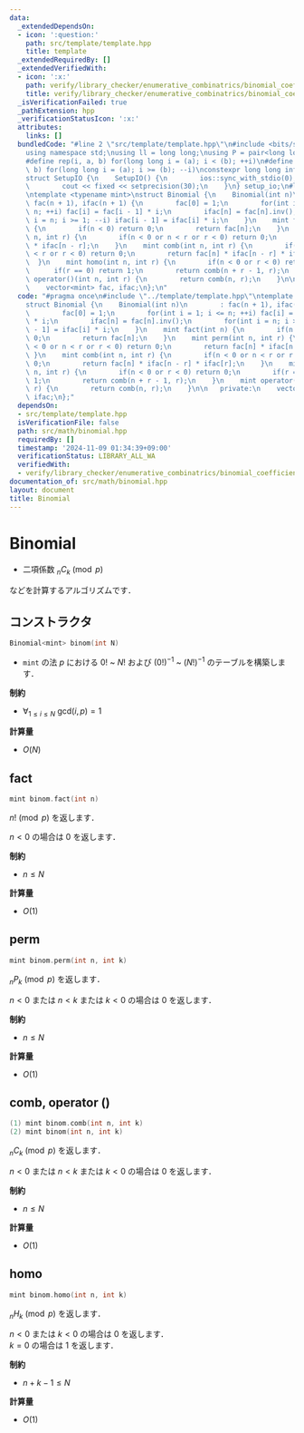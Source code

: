 ```yaml
---
data:
  _extendedDependsOn:
  - icon: ':question:'
    path: src/template/template.hpp
    title: template
  _extendedRequiredBy: []
  _extendedVerifiedWith:
  - icon: ':x:'
    path: verify/library_checker/enumerative_combinatrics/binomial_coefficient_prime_mod.test.cpp
    title: verify/library_checker/enumerative_combinatrics/binomial_coefficient_prime_mod.test.cpp
  _isVerificationFailed: true
  _pathExtension: hpp
  _verificationStatusIcon: ':x:'
  attributes:
    links: []
  bundledCode: "#line 2 \"src/template/template.hpp\"\n#include <bits/stdc++.h>\n\
    using namespace std;\nusing ll = long long;\nusing P = pair<long long, long long>;\n\
    #define rep(i, a, b) for(long long i = (a); i < (b); ++i)\n#define rrep(i, a,\
    \ b) for(long long i = (a); i >= (b); --i)\nconstexpr long long inf = 4e18;\n\
    struct SetupIO {\n    SetupIO() {\n        ios::sync_with_stdio(0);\n        cin.tie(0);\n\
    \        cout << fixed << setprecision(30);\n    }\n} setup_io;\n#line 3 \"src/math/binomial.hpp\"\
    \ntemplate <typename mint>\nstruct Binomial {\n    Binomial(int n)\n        :\
    \ fac(n + 1), ifac(n + 1) {\n        fac[0] = 1;\n        for(int i = 1; i <=\
    \ n; ++i) fac[i] = fac[i - 1] * i;\n        ifac[n] = fac[n].inv();\n        for(int\
    \ i = n; i >= 1; --i) ifac[i - 1] = ifac[i] * i;\n    }\n    mint fact(int n)\
    \ {\n        if(n < 0) return 0;\n        return fac[n];\n    }\n    mint perm(int\
    \ n, int r) {\n        if(n < 0 or n < r or r < 0) return 0;\n        return fac[n]\
    \ * ifac[n - r];\n    }\n    mint comb(int n, int r) {\n        if(n < 0 or n\
    \ < r or r < 0) return 0;\n        return fac[n] * ifac[n - r] * ifac[r];\n  \
    \  }\n    mint homo(int n, int r) {\n        if(n < 0 or r < 0) return 0;\n  \
    \      if(r == 0) return 1;\n        return comb(n + r - 1, r);\n    }\n    mint\
    \ operator()(int n, int r) {\n        return comb(n, r);\n    }\n\n   private:\n\
    \    vector<mint> fac, ifac;\n};\n"
  code: "#pragma once\n#include \"../template/template.hpp\"\ntemplate <typename mint>\n\
    struct Binomial {\n    Binomial(int n)\n        : fac(n + 1), ifac(n + 1) {\n\
    \        fac[0] = 1;\n        for(int i = 1; i <= n; ++i) fac[i] = fac[i - 1]\
    \ * i;\n        ifac[n] = fac[n].inv();\n        for(int i = n; i >= 1; --i) ifac[i\
    \ - 1] = ifac[i] * i;\n    }\n    mint fact(int n) {\n        if(n < 0) return\
    \ 0;\n        return fac[n];\n    }\n    mint perm(int n, int r) {\n        if(n\
    \ < 0 or n < r or r < 0) return 0;\n        return fac[n] * ifac[n - r];\n   \
    \ }\n    mint comb(int n, int r) {\n        if(n < 0 or n < r or r < 0) return\
    \ 0;\n        return fac[n] * ifac[n - r] * ifac[r];\n    }\n    mint homo(int\
    \ n, int r) {\n        if(n < 0 or r < 0) return 0;\n        if(r == 0) return\
    \ 1;\n        return comb(n + r - 1, r);\n    }\n    mint operator()(int n, int\
    \ r) {\n        return comb(n, r);\n    }\n\n   private:\n    vector<mint> fac,\
    \ ifac;\n};"
  dependsOn:
  - src/template/template.hpp
  isVerificationFile: false
  path: src/math/binomial.hpp
  requiredBy: []
  timestamp: '2024-11-09 01:34:39+09:00'
  verificationStatus: LIBRARY_ALL_WA
  verifiedWith:
  - verify/library_checker/enumerative_combinatrics/binomial_coefficient_prime_mod.test.cpp
documentation_of: src/math/binomial.hpp
layout: document
title: Binomial
---
```


# Binomial

- 二項係数 $_n C _k \pmod{p}$

などを計算するアルゴリズムです．

## コンストラクタ

```cpp
Binomial<mint> binom(int N)
```

- `mint` の法 $p$ における $0!$ ~ $N!$ および $(0!)^{-1}$ ~ $(N!)^{-1}$ のテーブルを構築します．

**制約**

- $\forall_{1 \leq i \leq N} ~ \mathrm{gcd} (i, p) = 1$

**計算量**

- $O(N)$

## fact

```cpp
mint binom.fact(int n)
```

$n! \pmod{p}$ を返します．

$n < 0$ の場合は $0$ を返します．

**制約**

- $n \leq N$

**計算量**

- $O(1)$

## perm

```cpp
mint binom.perm(int n, int k)
```

$_n P _k \pmod{p}$ を返します．

$n < 0$ または $n < k$ または $k < 0$ の場合は $0$ を返します．

**制約**

- $n \leq N$

**計算量**

- $O(1)$

## comb, operator ()

```cpp
(1) mint binom.comb(int n, int k)
(2) mint binom(int n, int k)
```

$_n C _k \pmod{p}$ を返します．

$n < 0$ または $n < k$ または $k < 0$ の場合は $0$ を返します．

**制約**

- $n \leq N$

**計算量**

- $O(1)$

## homo

```cpp
mint binom.homo(int n, int k)
```

$_n H _k \pmod{p}$ を返します．

$n < 0$ または $k < 0$ の場合は $0$ を返します．<br>
$k = 0$ の場合は $1$ を返します．

**制約**

- $n + k - 1 \leq N$

**計算量**

- $O(1)$